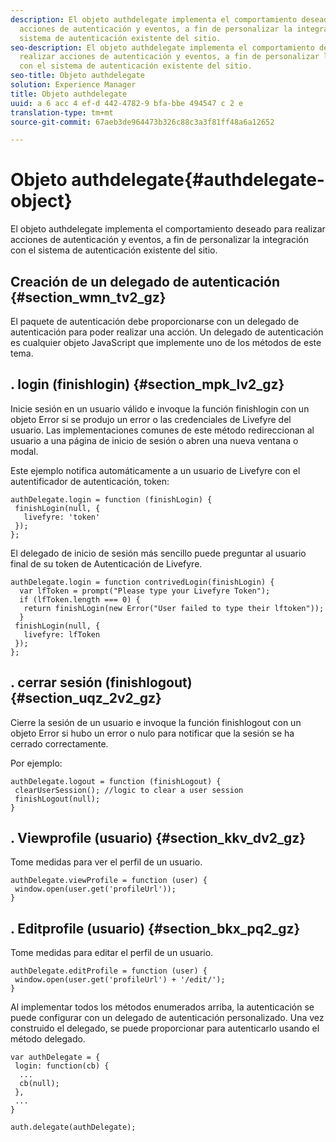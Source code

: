 ```yaml
---
description: El objeto authdelegate implementa el comportamiento deseado para realizar
  acciones de autenticación y eventos, a fin de personalizar la integración con el
  sistema de autenticación existente del sitio.
seo-description: El objeto authdelegate implementa el comportamiento deseado para
  realizar acciones de autenticación y eventos, a fin de personalizar la integración
  con el sistema de autenticación existente del sitio.
seo-title: Objeto authdelegate
solution: Experience Manager
title: Objeto authdelegate
uuid: a 6 acc 4 ef-d 442-4782-9 bfa-bbe 494547 c 2 e
translation-type: tm+mt
source-git-commit: 67aeb3de964473b326c88c3a3f81ff48a6a12652

---
```



# Objeto authdelegate{#authdelegate-object}

El objeto authdelegate implementa el comportamiento deseado para realizar acciones de autenticación y eventos, a fin de personalizar la integración con el sistema de autenticación existente del sitio.

## Creación de un delegado de autenticación {#section_wmn_tv2_gz}

El paquete de autenticación debe proporcionarse con un delegado de autenticación para poder realizar una acción. Un delegado de autenticación es cualquier objeto JavaScript que implemente uno de los métodos de este tema.

## . login (finishlogin) {#section_mpk_lv2_gz}

Inicie sesión en un usuario válido e invoque la función finishlogin con un objeto Error si se produjo un error o las credenciales de Livefyre del usuario. Las implementaciones comunes de este método redireccionan al usuario a una página de inicio de sesión o abren una nueva ventana o modal.

Este ejemplo notifica automáticamente a un usuario de Livefyre con el autentificador de autenticación, token:

```
authDelegate.login = function (finishLogin) { 
 finishLogin(null, { 
   livefyre: 'token' 
 }); 
};
```

El delegado de inicio de sesión más sencillo puede preguntar al usuario final de su token de Autenticación de Livefyre.

```
authDelegate.login = function contrivedLogin(finishLogin) { 
  var lfToken = prompt("Please type your Livefyre Token");  
  if (lfToken.length === 0) { 
   return finishLogin(new Error("User failed to type their lftoken")); 
  }  
 finishLogin(null, { 
   livefyre: lfToken 
 }); 
};
```

## . cerrar sesión (finishlogout) {#section_uqz_2v2_gz}

Cierre la sesión de un usuario e invoque la función finishlogout con un objeto Error si hubo un error o nulo para notificar que la sesión se ha cerrado correctamente.

Por ejemplo:

```
authDelegate.logout = function (finishLogout) { 
 clearUserSession(); //logic to clear a user session  
 finishLogout(null); 
}
```

## . Viewprofile (usuario) {#section_kkv_dv2_gz}

Tome medidas para ver el perfil de un usuario.

```
authDelegate.viewProfile = function (user) { 
 window.open(user.get('profileUrl')); 
}
```

## . Editprofile (usuario) {#section_bkx_pq2_gz}

Tome medidas para editar el perfil de un usuario.

```
authDelegate.editProfile = function (user) { 
 window.open(user.get('profileUrl') + '/edit/'); 
}
```

Al implementar todos los métodos enumerados arriba, la autenticación se puede configurar con un delegado de autenticación personalizado. Una vez construido el delegado, se puede proporcionar para autenticarlo usando el método delegado.

```
var authDelegate = { 
 login: function(cb) { 
  ... 
  cb(null); 
 }, 
 ... 
} 
  
auth.delegate(authDelegate);
```

